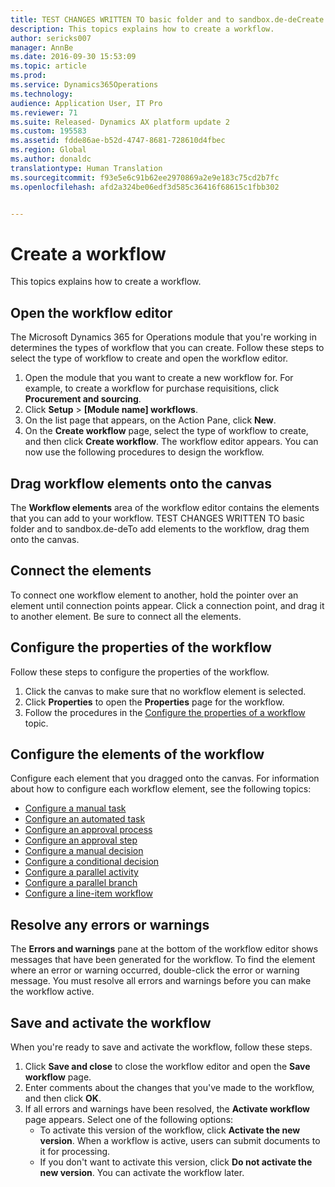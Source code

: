 ```yaml
---
title: TEST CHANGES WRITTEN TO basic folder and to sandbox.de-deCreate a workflow | Microsoft Docs
description: This topics explains how to create a workflow.
author: sericks007
manager: AnnBe
ms.date: 2016-09-30 15:53:09
ms.topic: article
ms.prod: 
ms.service: Dynamics365Operations
ms.technology: 
audience: Application User, IT Pro
ms.reviewer: 71
ms.suite: Released- Dynamics AX platform update 2
ms.custom: 195583
ms.assetid: fdde86ae-b52d-4747-8681-728610d4fbec
ms.region: Global
ms.author: donaldc
translationtype: Human Translation
ms.sourcegitcommit: f93e5e6c91b62ee2970869a2e9e183c75cd2b7fc
ms.openlocfilehash: afd2a324be06edf3d585c36416f68615c1fbb302


---
```


# <a name="create-a-workflow"></a>Create a workflow

This topics explains how to create a workflow.

<a name="open-the-workflow-editor"></a>Open the workflow editor
------------------------

The Microsoft Dynamics 365 for Operations module that you're working in determines the types of workflow that you can create. Follow these steps to select the type of workflow to create and open the workflow editor.

1.  Open the module that you want to create a new workflow for. For example, to create a workflow for purchase requisitions, click **Procurement and sourcing**.
2.  Click **Setup** &gt; **\[Module name\] workflows**.
3.  On the list page that appears, on the Action Pane, click **New**.
4.  On the **Create workflow** page, select the type of workflow to create, and then click **Create workflow**. The workflow editor appears. You can now use the following procedures to design the workflow.

## <a name="drag-workflow-elements-onto-the-canvas"></a>Drag workflow elements onto the canvas
The **Workflow elements** area of the workflow editor contains the elements that you can add to your workflow. TEST CHANGES WRITTEN TO basic folder and to sandbox.de-deTo add elements to the workflow, drag them onto the canvas.

## <a name="connect-the-elements"></a>Connect the elements
To connect one workflow element to another, hold the pointer over an element until connection points appear. Click a connection point, and drag it to another element. Be sure to connect all the elements.

## <a name="configure-the-properties-of-the-workflow"></a>Configure the properties of the workflow
Follow these steps to configure the properties of the workflow.

1.  Click the canvas to make sure that no workflow element is selected.
2.  Click **Properties** to open the **Properties** page for the workflow.
3.  Follow the procedures in the [Configure the properties of a workflow](http://axhelp.dynamics.com/en/wiki/configure-the-properties-of-a-workflow/) topic.

## <a name="configure-the-elements-of-the-workflow"></a>Configure the elements of the workflow
Configure each element that you dragged onto the canvas. For information about how to configure each workflow element, see the following topics:

-   [Configure a manual task](https://docs.microsoft.com/en-us/dynamics365/operations/core/organization-administration/configure-a-manual-task)
-   [Configure an automated task](https://docs.microsoft.com/en-us/dynamics365/operations/core/organization-administration/configure-an-automated-task)
-   [Configure an approval process](https://docs.microsoft.com/en-us/dynamics365/operations/core/organization-administration/configure-an-approval-process)
-   [Configure an approval step](https://docs.microsoft.com/en-us/dynamics365/operations/core/organization-administration/configure-an-approval-step)
-   [Configure a manual decision](https://docs.microsoft.com/en-us/dynamics365/operations/core/organization-administration/configure-a-manual-decision)
-   [Configure a conditional decision](https://docs.microsoft.com/en-us/dynamics365/operations/core/organization-administration/configure-a-conditional-decision)
-   [Configure a parallel activity](https://docs.microsoft.com/en-us/dynamics365/operations/core/organization-administration/configure-a-parallel-activity)
-   [Configure a parallel branch](http://ax.help.dynamics.com/en/wiki/configure-a-parallel-branch/)
-   [Configure a line-item workflow](https://docs.microsoft.com/en-us/dynamics365/operations/core/organization-administration/configure-a-line-item-workflow)

## <a name="resolve-any-errors-or-warnings"></a>Resolve any errors or warnings
The **Errors and warnings** pane at the bottom of the workflow editor shows messages that have been generated for the workflow. To find the element where an error or warning occurred, double-click the error or warning message. You must resolve all errors and warnings before you can make the workflow active.

## <a name="save-and-activate-the-workflow"></a>Save and activate the workflow
When you're ready to save and activate the workflow, follow these steps.

1.  Click **Save and close** to close the workflow editor and open the **Save workflow** page.
2.  Enter comments about the changes that you've made to the workflow, and then click **OK**.
3.  If all errors and warnings have been resolved, the **Activate workflow** page appears. Select one of the following options:
    -   To activate this version of the workflow, click **Activate the new version**. When a workflow is active, users can submit documents to it for processing.
    -   If you don't want to activate this version, click **Do not activate the new version**. You can activate the workflow later.






<!--HONumber=Jan17_HO4-->


